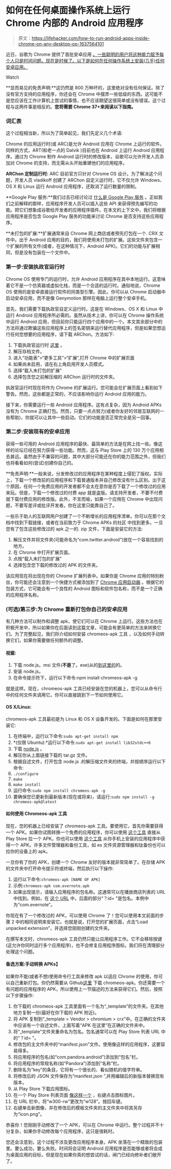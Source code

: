 # 如何在任何桌面操作系统上运行 Chrome 内部的 Android 应用程序

> 原文：<https://lifehacker.com/how-to-run-android-apps-inside-chrome-on-any-desktop-op-1637564101>

近日，谷歌为 Chrome 提供了首批安卓应用 [。一些聪明的用户将这种能力赋予每个人只是时间问题。现在是时候了。以下是如何在任何操作系统上安装(几乎)任何安卓应用。](https://lifehacker.com/the-first-android-apps-are-now-available-for-chrome-os-1633549691)

Watch

**显而易见的免责声明:**这仍然是 800 万种坏的，这里绝对没有任何保证。除了没有官方支持的应用程序，你还会在 Chrome 中摆弄一些低级的东西。这可能不是您应该在工作计算机上尝试的事情，也不应该期望这很简单或没有错误。这个过程与这两件事是相反的。**您将需要 Chrome 37+来阅读以下指南。**

### **词汇表**

这个过程相当新，所以为了简单起见，我们先定义几个术语:

Chrome 的应用运行时(或 ARC)是允许 Android 应用在 Chrome 上运行的软件。同样的方式，ART(和老一点的 Dalvik )目前也在 Android 上运行 Android 应用程序。通过为 Chrome 制作 Android 运行时的修改版本，谷歌可以允许开发人员添加对 Chrome 的支持，而无需从头开始重建他们的应用程序。

**ARChon 定制运行时:** ARC 目前官方只针对 Chrome OS 设计。为了解决这个问题，开发人员 vladikoff 创建了 ARChon 自定义运行时，它不仅允许 Windows、OS X 和 Linux 运行 Android 应用程序，还取消了运行数量的限制。

**Google Play 服务:**我们过去已经讨论过 [什么是 Google Play 服务](https://lifehacker.com/why-google-play-services-are-now-more-important-than-an-975970197) 。正如我们之前解释的那样，应用程序开发人员可以插入这些 API 来获得预先编写的功能。把它们想象成谷歌给开发者的应用程序插件。在本文的上下文中，我们将根据应用程序是否包含 Google Play 服务的功能来讨论 Chrome 是否支持这些应用程序。

**未打包的扩展:**扩展通常来自 Chrome 网上商店或者预先打包在一个. CRX 文件中。出于 Android 应用的目的，我们将使用未打包的扩展。这些文件夹包含一个扩展的所有文件(或者，在这种情况下，Android APK)。它们的功能与扩展相同，但是没有包装在一个文件中。

### **第一步:安装执政官运行时**

Chrome OS 使用专门的运行时，允许 Android 应用程序在其中本地运行。这意味着它不是一个仿真器或虚拟化栈，而是一个合适的运行时。通俗地说，Chrome OS 使用的是安卓直接运行软件的同类型引擎。因此，你可以从 Chrome 启动器中启动安卓应用，而不是像 Genymotion 那样在电脑上运行整个安卓手机。

首先，我们需要下载执政官自定义运行时。这是在 Windows、OS X 和 Linux 中运行 Android 应用程序所必需的。虽然从技术上讲，你可以在 Chrome 操作系统中运行 Android 应用，但目前你只能运行四个应用中的一个。本文其余部分中的方法将通过欺骗这些应用程序上的签名密钥来运行替代应用程序，但是如果您想运行任何您想要的应用程序，请下载 ARChon。方法如下:

1.  下载执政官运行时 [这里](https://bitbucket.org/vladikoff/archon/get/v1.0.zip) 。
2.  解压存档文件。
3.  进入“功能表”>“更多工具”>“扩展”,打开 Chrome 中的扩展页面
4.  如果尚未启用，请在右上角启用开发人员模式。
5.  选择“载入未打包的扩展”
6.  选择包含您之前解压缩的 ARChon 运行时的文件夹。

执政官运行时现在将作为 Chrome 的扩展运行。您可能会在扩展页面上看到如下警告。然而，这些都是正常的，不应该影响你运行 Android 应用的能力。

接下来，你需要运行一些 Android 应用程序。这有点复杂，因为 Android APKs 没有为 Chrome 正确打包。然而，只要一点点努力(或者你友好的邻居互联网的一些帮助)，你就可以让其中一些启动。它们的功能是否正常完全是另一回事。

### **第二步:安装现有的安卓应用**

获得一些可用的 Android 应用程序的最快、最简单的方法是在网上找一些。像这样的论坛已经在努力获得一些功能。然而，这与 Play Store 上的 130 万个应用相去甚远。虽然由于不兼容的问题，其中大部分可能还在你的能力范围之外，但我们也将看看如何(尝试)创建你自己的。

**免责声明:**一般来说，分发修改过的应用程序在某种程度上侵犯了版权。实际上，下载一个修改前的应用程序和下载普通版本并自己修改没有什么区别。出于这个原因，任何一个免费应用的开发者都不会太在意你是否下载了一个修改过的应用来玩。但是，下载一个修改过的付费 app 就是盗版。请支持开发者，不要不付费就下载付费应用的修改版。此外，不言而喻，如果一个应用在 Chrome 中出现问题，不要写差评或批评开发者。你在这里只能靠自己了。

一些乐于助人的互联网用户创建了一个不断增长的应用程序清单。你可以在那个文档中找到下载链接，或者在当前致力于 Chrome APKs 的社区 中找到更多。一旦您有了包含这些修改过的 apk 之一的. zip 文件，下面是安装它的方法:

1.  解压文件并将文件夹(可能命名为“com.twitter.android”)放在一个容易找到的地方。
2.  在 Chrome 中打开扩展页面。
3.  点按“载入未打包的扩展”
4.  选择包含您下载的修改过的 APK 的文件夹。

该应用现在将出现在你的 Chrome 扩展列表中。如果你是 Chrome 应用的特别粉丝，你可能还会注意到一个快捷方式被添加到了 [Chrome 应用启动器](https://lifehacker.com/googles-chrome-app-launcher-runs-chrome-apps-from-the-838022840) 。根据它的包装方式，它可能会有一个良性的 Android 图标和软件包名称，而不是一个正确的应用程序名称。

### **(可选)第三步:为 Chrome 重新打包你自己的安卓应用**

有几种方法可以制作和调整 apk，使它们可以在 Chrome 上运行。这些方法也在积极开发中，所以如果你在后面读到这篇文章，可能会有更简单的方法来转换它们。为了完整起见，我们将介绍如何安装 chromeos-apk 工具 ，以及如何手动转换它们，如果你需要做任何额外的调整。

#### **视窗:**

1.  下载 node.js。msi 文件(**不是**了。exe)从的[到这里的](http://nodejs.org/download/)的。
2.  安装 node.js。
3.  在命令提示符下，运行以下命令:npm install chromeos-apk -g

就是这样。现在，chromeos-apk 工具已经安装在您的机器上，您可以从命令行中的任何文件夹调用它。你可以直接跳到下一节如何使用它。

#### **OS X/Linux:**

chromeos-apk 工具最初是为 Linux 和 OS X 设备开发的。下面是如何在那里安装它:

1.  在终端中，运行以下命令:`sudo apt-get install npm`
2.  *(仅限 Ubuntu):*运行以下命令:`sudo apt-get install lib32stdc++6`
3.  下载 [node.js](http://nodejs.org/) 。
4.  解压你从上面链接下载的 tar.gz 文件。
5.  根据自述文件，打开包含 node.js .的解压缩文件夹的终端，并按顺序运行以下命令:
6.  `./configure`
7.  `make`
8.  `make install`
9.  运行命令:`sudo npm install chromeos-apk -g`
10.  要确保您已更新到最新版本(现在或将来)，请运行:`sudo npm install -g chromeos-apk@latest`

#### **如何使用 Chromeos-apk 工具**

现在，您的机器上已经安装了 chromeos-apk 工具。要使用它，首先你需要获得一个 APK。如果你试图转换一个免费的应用程序，你可以使用 [这个工具](https://lifehacker.com/apk-downloads-lets-you-pull-apk-files-directly-from-goo-1456775931) 直接从 Play Store 拉一个 APK。你也可以使用 [这个工具](http://lifehacker.com/myappsharer-pulls-and-shares-apks-installed-on-your-pho-1504913643) 从你手机上安装的应用程序中获得一个 APK。许多文件管理器和备份工具，如 es 文件资源管理器和钛备份也可以拉你的设备上的 apk。

一旦你有了你的 APK，创建一个 Chrome 友好的版本就非常简单了。在存储 APK 的文件夹中打开命令提示符或终端，然后执行以下操作:

1.  运行以下命令:`chromeos-apk [NAME OF APK]`
2.  示例:`chromeos-apk com.evernote.apk`
3.  如果出现提示，请输入应用程序的包名称。这通常可以在播放商店列表的 URL 中找到。例如，在 [这个 URL](https://play.google.com/store/apps/details?id=com.evernote) 中，后面的部分“？id= "是包名。本例中为“com.evernote”。

你现在有了一个修改过的 APK，可以使用 Chrome 了！您可以使用本文前面的步骤 2 中的相同说明来安装它。也就是说，打开您的扩展页面，点击“Load unpacked extension”，并选择您刚刚创建的文件夹。

在撰写本文时，chromeos-apk 工具仍然只能让应用程序工作。它不会移除按键(这允许你同时运行多个应用程序)，也不会修复应用程序图标。我们将在清理部分处理这个问题。

#### **备选方案:手动转换 APKs】**

如果你不能(或者不想)使用命令行工具来修改 apk 以适应 Chrome 的使用，你可以自己重新打包。你仍然需要从 Github[这里](https://github.com/vladikoff/chromeos-apk) 下载 chromeos-apk。你还需要一个有问题的应用程序的 APK，所以使用上一节描述的方法来获得它们。然后，按照以下步骤操作:

1.  你下载的 chromeos-apk 工具里面有一个名为“_template”的文件夹。在其他地方复制一份(最好在你下载的 APK 附近)。
2.  将 APK 复制到“_template > Vendor > chromium > crx”中。在正确的文件夹中应该有一个自述文件，上面写着“APK 在这里”在正确的文件夹中。
3.  将“_template”文件夹重命名为包名。包名通常可以在 Play Store 列表 URL 中的“？id= "。
4.  修改包的主文件夹中的“manifest.json”文件。使用像这样的应用程序，这要容易得多。
5.  将应用程序的包名(如“com.pandora.android”)添加到“包名”栏。
6.  将应用程序的常规名称(如“Pandora”)添加到“名称”栏。
7.  删除名为“key”的条目，它将有一个很长的、看似随机的值字符串。
8.  将修改后的 JSON 文件保存为“manifest.json ”,并用编辑后的新版本替换现有版本。
9.  从 Play Store 下载应用图标。
10.  在一个 Play Store 列表页面 [像这样一个](https://play.google.com/store/apps/details?id=com.pandora.android) ，右键点击图标图片。
11.  在 URL 栏中，将“w300-rw”更改为“w128”。按回车键。
12.  右键单击新图像，并在修改后的模板文件夹的主文件夹中将其另存为“icon.png”。

恭喜你！您刚刚手动修改了一个 APK，可以在 Chrome 中运行。整个过程并不十分复杂，如果你手动修改每个应用程序，这只是很耗时。

您还会注意到，这个过程不涉及更改应用程序本身。APK 坐落在一个精致的包装里。要么成功，要么失败。时间将会证明 Android 应用程序是否能够或者将会成为桌面应用的目标，但是现在如果你真的想尝试的话，闸门已经向修补者们敞开了。